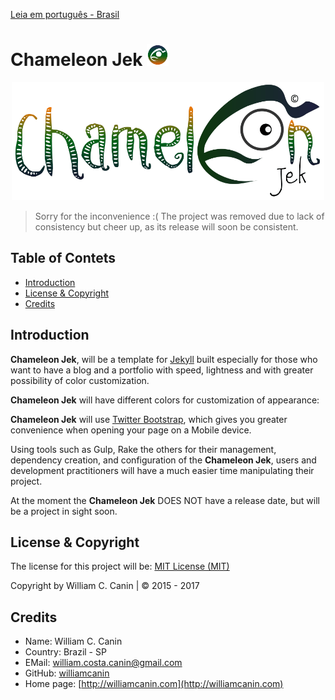 [Leia em português - Brasil](https://github.com/williamcanin/chameleon-jek/blob/master/README.md)

# Chameleon Jek <img src="https://raw.githubusercontent.com/williamcanin/chameleon-jek/master/assets/images/avatar/out.png" alt="Chameleon Jek Logotype" width="7%" height="7%"/>

<p align="center">
  <img src="https://raw.githubusercontent.com/williamcanin/chameleon-jek/master/assets/images/preview/chameleonjek-logotype.png" alt="Chameleon Jek Logotype" width="500px" height="55%"/>
</p>

> Sorry for the inconvenience :( The project was removed due to lack of 
> consistency but cheer up, as its release will soon be consistent.

## Table of Contets

* [Introduction](#introduction)
* [License & Copyright](#license--copyright)
* [Credits](#credits)


## Introduction

**Chameleon Jek**, will be a template for [Jekyll](http://jekyllrb.com) built especially for those who want to have a blog and a portfolio with speed, lightness and with greater possibility of color customization.

**Chameleon Jek** will have different colors for customization of appearance:

**Chameleon Jek** will use [Twitter Bootstrap](http://getbootstrap.com), which gives you greater convenience when opening your page on a Mobile device.

Using tools such as Gulp, Rake the others for their management, dependency creation, and configuration of the **Chameleon Jek**, users and development practitioners will have a much easier time manipulating their project.

At the moment the **Chameleon Jek** DOES NOT have a release date, but will be a project in sight soon.

## License & Copyright

The license for this project will be: [MIT License (MIT)](https://opensource.org/licenses/MIT)

Copyright by William C. Canin | © 2015 - 2017

## Credits

* Name: William C. Canin 
* Country: Brazil - SP
* EMail: william.costa.canin@gmail.com    
* GitHub: [williamcanin](http://github.com/williamcanin)
* Home page: [http://williamcanin.com](http://williamcanin.com)